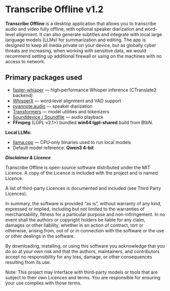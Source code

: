 # Transcribe Offline v1.2

**Transcribe Offline** is a desktop application that allows you to transcribe audio and video fully offline,
with optional speaker diarization and word-level alignment. It can also generate subtitles and integrate
with local large language models (LLMs) for summarization and editing. The app is designed to keep all
media private on your device, but as globally cyber threats are increasing, when working with sensitive data,
we would recommend setting up additional firewall or using on the machines with no access to network.

## Primary packages used

* [faster-whisper](https://github.com/SYSTRAN/faster-whisper) — high‑performance Whisper inference (CTranslate2 backend)
* [WhisperX](https://github.com/m-bain/whisperX) — word‑level alignment and VAD support
* [pyannote.audio](https://github.com/pyannote/pyannote-audio) — speaker diarization
* [Transformers](https://github.com/huggingface/transformers) — model utilities and tokenizers
* [Sounddevice / Soundfile](https://python-sounddevice.readthedocs.io/) — audio playback
* **FFmpeg** (LGPL v2.1+) bundled **win64 lgpl‑shared** build from BtbN.

**Local LLMs:**

* [llama.cpp](https://github.com/ggml-org/llama.cpp) — CPU‑only binaries used to run local models
* Default model reference: **Qwen3 4‑bit**



***Disclaimer & Licence***

Transcribe Offline is open-source software distributed under the MIT Licence. A copy of the Licence is included with the project and is named Licence.

A list of third-party Licences is documented and included (see Third Party Licences).

In summary, the software is provided “as is”, without warranty of any kind, expressed or implied, including but not limited to the warranties of merchantability, fitness for a particular purpose and non-infringement. In no event shall the authors or copyright holders be liable for any claim, damages or other liability, whether in an action of contract, tort or otherwise, arising from, out of or in connection with the software or the use or other dealings in the software.

By downloading, installing, or using this software you acknowledge that you do so at your own risk and that the authors, maintainers, and contributors accept no responsibility for any loss, damage, or other consequences resulting from its use.

Note: This project may interface with third-party models or tools that are subject to their own Licences and terms. You are responsible for ensuring your use complies with those terms.

